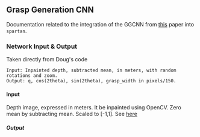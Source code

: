 ## Grasp Generation CNN
Documentation related to the integration of the GGCNN from [this](https://github.com/dougsm/ggcnn) paper into `spartan`. 

### Network Input & Output

Taken directly from Doug's code

```
Input: Inpainted depth, subtracted mean, in meters, with random rotations and zoom. 
Output: q, cos(2theta), sin(2theta), grasp_width in pixels/150.
```

#### Input
Depth image, expressed in meters. It be inpainted using OpenCV. Zero mean by subtracting mean. Scaled to [-1,1]. See 
[here](https://github.com/dougsm/ggcnn_kinova_grasping/blob/master/ggcnn_kinova_grasping/scripts/run_ggcnn.py#L92)

##### Output
